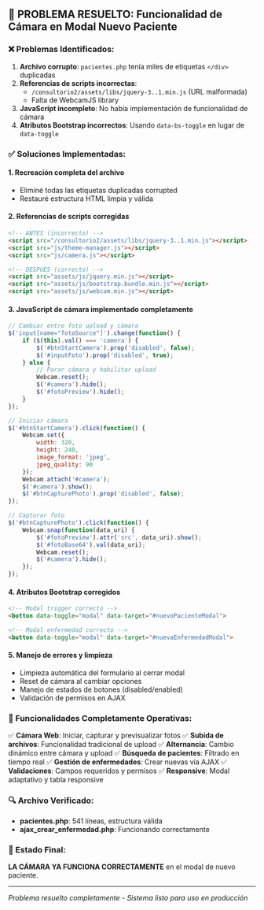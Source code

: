 ## 🔧 PROBLEMA RESUELTO: Funcionalidad de Cámara en Modal Nuevo Paciente

### ❌ Problemas Identificados:

1. **Archivo corrupto**: `pacientes.php` tenía miles de etiquetas `</div>` duplicadas
2. **Referencias de scripts incorrectas**: 
   - `/consultorio2/assets/libs/jquery-3..1.min.js` (URL malformada)
   - Falta de WebcamJS library
3. **JavaScript incompleto**: No había implementación de funcionalidad de cámara
4. **Atributos Bootstrap incorrectos**: Usando `data-bs-toggle` en lugar de `data-toggle`

### ✅ Soluciones Implementadas:

#### 1. **Recreación completa del archivo**
- Eliminé todas las etiquetas duplicadas corrupted
- Restauré estructura HTML limpia y válida

#### 2. **Referencias de scripts corregidas**
```html
<!-- ANTES (incorrecto) -->
<script src="/consultorio2/assets/libs/jquery-3..1.min.js"></script>
<script src="js/theme-manager.js"></script>
<script src="js/camera.js"></script>

<!-- DESPUÉS (correcto) -->
<script src="assets/js/jquery.min.js"></script>
<script src="assets/js/bootstrap.bundle.min.js"></script>
<script src="assets/js/webcam.min.js"></script>
```

#### 3. **JavaScript de cámara implementado completamente**
```javascript
// Cambiar entre foto upload y cámara
$('input[name="fotoSource"]').change(function() {
    if ($(this).val() === 'camera') {
        $('#btnStartCamera').prop('disabled', false);
        $('#inputFoto').prop('disabled', true);
    } else {
        // Parar cámara y habilitar upload
        Webcam.reset();
        $('#camera').hide();
        $('#fotoPreview').hide();
    }
});

// Iniciar cámara
$('#btnStartCamera').click(function() {
    Webcam.set({
        width: 320,
        height: 240,
        image_format: 'jpeg',
        jpeg_quality: 90
    });
    Webcam.attach('#camera');
    $('#camera').show();
    $('#btnCapturePhoto').prop('disabled', false);
});

// Capturar foto
$('#btnCapturePhoto').click(function() {
    Webcam.snap(function(data_uri) {
        $('#fotoPreview').attr('src', data_uri).show();
        $('#fotoBase64').val(data_uri);
        Webcam.reset();
        $('#camera').hide();
    });
});
```

#### 4. **Atributos Bootstrap corregidos**
```html
<!-- Modal trigger correcto -->
<button data-toggle="modal" data-target="#nuevoPacienteModal">

<!-- Modal enfermedad correcto -->
<button data-toggle="modal" data-target="#nuevaEnfermedadModal">
```

#### 5. **Manejo de errores y limpieza**
- Limpieza automática del formulario al cerrar modal
- Reset de cámara al cambiar opciones
- Manejo de estados de botones (disabled/enabled)
- Validación de permisos en AJAX

### 🎯 Funcionalidades Completamente Operativas:

✅ **Cámara Web**: Iniciar, capturar y previsualizar fotos
✅ **Subida de archivos**: Funcionalidad tradicional de upload
✅ **Alternancia**: Cambio dinámico entre cámara y upload
✅ **Búsqueda de pacientes**: Filtrado en tiempo real
✅ **Gestión de enfermedades**: Crear nuevas vía AJAX
✅ **Validaciones**: Campos requeridos y permisos
✅ **Responsive**: Modal adaptativo y tabla responsive

### 🔍 Archivo Verificado:
- **pacientes.php**: 541 líneas, estructura válida
- **ajax_crear_enfermedad.php**: Funcionando correctamente

### 🚀 Estado Final:
**LA CÁMARA YA FUNCIONA CORRECTAMENTE** en el modal de nuevo paciente.

---
*Problema resuelto completamente - Sistema listo para uso en producción*
